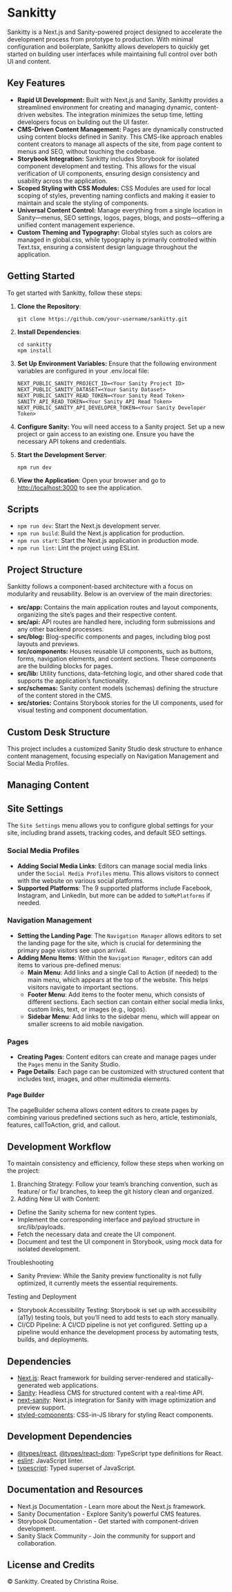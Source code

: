 # Sankitty

Sankitty is a Next.js and Sanity-powered project designed to accelerate the development process from prototype to production. With minimal configuration and boilerplate, Sankitty allows developers to quickly get started on building user interfaces while maintaining full control over both UI and content.

## Key Features

- **Rapid UI Development:** Built with Next.js and Sanity, Sankitty provides a streamlined environment for creating and managing dynamic, content-driven websites. The integration minimizes the setup time, letting developers focus on building out the UI faster.
- **CMS-Driven Content Management:** Pages are dynamically constructed using content blocks defined in Sanity. This CMS-like approach enables content creators to manage all aspects of the site, from page content to menus and SEO, without touching the codebase.
- **Storybook Integration:** Sankitty includes Storybook for isolated component development and testing. This allows for the visual verification of UI components, ensuring design consistency and usability across the application.
- **Scoped Styling with CSS Modules:** CSS Modules are used for local scoping of styles, preventing naming conflicts and making it easier to maintain and scale the styling of components.
- **Universal Content Control:** Manage everything from a single location in Sanity—menus, SEO settings, logos, pages, blogs, and posts—offering a unified content management experience.
- **Custom Theming and Typography:** Global styles such as colors are managed in global.css, while typography is primarily controlled within Text.tsx, ensuring a consistent design language throughout the application.

## Getting Started

To get started with Sankitty, follow these steps:

1. **Clone the Repository**:

   ```
   git clone https://github.com/your-username/sankitty.git
   ```

2. **Install Dependencies**:

   ```
   cd sankitty
   npm install
   ```

3. **Set Up Environment Variables:**
   Ensure that the following environment variables are configured in your .env.local file:

   ```
   NEXT_PUBLIC_SANITY_PROJECT_ID=<Your Sanity Project ID>
   NEXT_PUBLIC_SANITY_DATASET=<Your Sanity Dataset>
   NEXT_PUBLIC_SANITY_READ_TOKEN=<Your Sanity Read Token>
   SANITY_API_READ_TOKEN=<Your Sanity API Read Token>
   NEXT_PUBLIC_SANITY_API_DEVELOPER_TOKEN=<Your Sanity Developer Token>

   ```

4. **Configure Sanity:**
   You will need access to a Sanity project. Set up a new project or gain access to an existing one. Ensure you have the necessary API tokens and credentials.

5. **Start the Development Server**:

   ```
   npm run dev
   ```

6. **View the Application**:
   Open your browser and go to [http://localhost:3000](http://localhost:3000) to see the application.

## Scripts

- `npm run dev`: Start the Next.js development server.
- `npm run build`: Build the Next.js application for production.
- `npm run start`: Start the Next.js application in production mode.
- `npm run lint`: Lint the project using ESLint.

## Project Structure

Sankitty follows a component-based architecture with a focus on modularity and reusability. Below is an overview of the main directories:

- **src/app:** Contains the main application routes and layout components, organizing the site’s pages and their respective content.
- **src/api:** API routes are handled here, including form submissions and any other backend processes.
- **src/blog:** Blog-specific components and pages, including blog post layouts and previews.
- **src/components:** Houses reusable UI components, such as buttons, forms, navigation elements, and content sections. These components are the building blocks for pages.
- **src/lib:** Utility functions, data-fetching logic, and other shared code that supports the application’s functionality.
- **src/schemas:** Sanity content models (schemas) defining the structure of the content stored in the CMS.
- **src/stories:** Contains Storybook stories for the UI components, used for visual testing and component documentation.

## Custom Desk Structure

This project includes a customized Sanity Studio desk structure to enhance content management, focusing especially on Navigation Management and Social Media Profiles.

## Managing Content

## Site Settings

The `Site Settings` menu allows you to configure global settings for your site, including brand assets, tracking codes, and default SEO settings.

### Social Media Profiles

- **Adding Social Media Links**: Editors can manage social media links under the `Social Media Profiles` menu. This allows visitors to connect with the website on various social platforms.
- **Supported Platforms**: The 9 supported platforms include Facebook, Instagram, and LinkedIn, but more can be added to `SoMePlatforms` if needed.

### Navigation Management

- **Setting the Landing Page**: The `Navigation Manager` allows editors to set the landing page for the site, which is crucial for determining the primary page visitors see upon arrival.
- **Adding Menu Items**: Within the `Navigation Manager`, editors can add items to various pre-defined menus:
  - **Main Menu**: Add links and a single Call to Action (if needed) to the main menu, which appears at the top of the website. This helps visitors navigate to important sections.
  - **Footer Menu**: Add items to the footer menu, which consists of different sections. Each section can contain either social media links, custom links, text, or images (e.g., logos).
  - **Sidebar Menu**: Add links to the sidebar menu, which will appear on smaller screens to aid mobile navigation.

### Pages

- **Creating Pages**: Content editors can create and manage pages under the `Pages` menu in the Sanity Studio.
- **Page Details**: Each page can be customized with structured content that includes text, images, and other multimedia elements.

#### Page Builder

The pageBuilder schema allows content editors to create pages by combining various predefined sections such as hero, article, testimonials, features, callToAction, grid, and callout.

## Development Workflow

To maintain consistency and efficiency, follow these steps when working on the project:

1. Branching Strategy: Follow your team’s branching convention, such as feature/ or fix/ branches, to keep the git history clean and organized.
2. Adding New UI with Content:

- Define the Sanity schema for new content types.
- Implement the corresponding interface and payload structure in src/lib/payloads.
- Fetch the necessary data and create the UI component.
- Document and test the UI component in Storybook, using mock data for isolated development.

Troubleshooting

- Sanity Preview: While the Sanity preview functionality is not fully optimized, it currently meets the essential requirements.

Testing and Deployment

- Storybook Accessibility Testing: Storybook is set up with accessibility (a11y) testing tools, but you’ll need to add tests to each story manually.
- CI/CD Pipeline: A CI/CD pipeline is not yet configured. Setting up a pipeline would enhance the development process by automating tests, builds, and deployments.

## Dependencies

- [Next.js](https://nextjs.org/): React framework for building server-rendered and statically-generated web applications.
- [Sanity](https://www.sanity.io/): Headless CMS for structured content with a real-time API.
- [next-sanity](https://github.com/leighhalliday/next-sanity): Next.js integration for Sanity with image optimization and preview support.
- [styled-components](https://styled-components.com/): CSS-in-JS library for styling React components.

## Development Dependencies

- [@types/react](https://www.npmjs.com/package/@types/react), [@types/react-dom](https://www.npmjs.com/package/@types/react-dom): TypeScript type definitions for React.
- [eslint](https://eslint.org/): JavaScript linter.
- [typescript](https://www.typescriptlang.org/): Typed superset of JavaScript.

## Documentation and Resources

- Next.js Documentation - Learn more about the Next.js framework.
- Sanity Documentation - Explore Sanity’s powerful CMS features.
- Storybook Documentation - Get started with component-driven development.
- Sanity Slack Community - Join the community for support and collaboration.

## License and Credits

© Sankitty. Created by Christina Roise.
